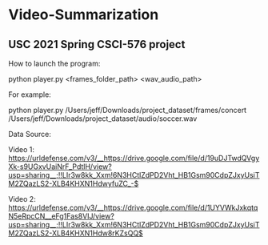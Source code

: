 # Video-Summarization

## USC 2021 Spring CSCI-576 project

How to launch the program:

python player.py <frames_folder_path> <wav_audio_path>

For example: 

python player.py /Users/jeff/Downloads/project_dataset/frames/concert /Users/jeff/Downloads/project_dataset/audio/soccer.wav

Data Source:

Video 1:
https://urldefense.com/v3/__https://drive.google.com/file/d/19uDJTwdQVgyXk-s9UGxvUaiNrF_PdtlH/view?usp=sharing__;!!LIr3w8kk_Xxm!6N3HCtlZdPD2Vht_HB1Gsm90CdpZJxyUsiTM2ZQazLS2-XLB4KHXN1HdwyfuZC_-$

Video 2:
https://urldefense.com/v3/__https://drive.google.com/file/d/1UYVWkJxkqtqN5eRpcCN__eFg1Fas8VIJ/view?usp=sharing__;!!LIr3w8kk_Xxm!6N3HCtlZdPD2Vht_HB1Gsm90CdpZJxyUsiTM2ZQazLS2-XLB4KHXN1Hdw8rKZsQQ$
